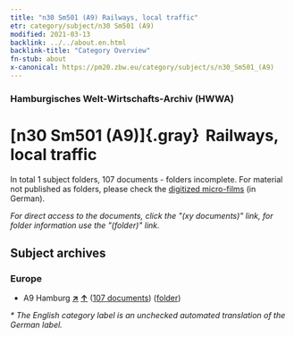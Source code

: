 ```yaml
---
title: "n30 Sm501 (A9) Railways, local traffic"
etr: category/subject/n30 Sm501 (A9)
modified: 2021-03-13
backlink: ../../about.en.html
backlink-title: "Category Overview"
fn-stub: about
x-canonical: https://pm20.zbw.eu/category/subject/s/n30_Sm501_(A9)
---
```


### Hamburgisches Welt-Wirtschafts-Archiv (HWWA)
# [n30 Sm501 (A9)]{.gray}&#8201; Railways, local traffic&#160; 





In total 1 subject folders, 107 documents - folders incomplete.
For material not published as folders, please check the [digitized micro-films](/film/h1_sh.de.html) (in German).

_For direct access to the documents, click the "(xy documents)" link, for folder information use the "(folder)" link._

## Subject archives



### Europe

- A9 Hamburg [**&nearr;**](../../../geo/i/140905/about.en.html "Hamburg (all folders)") [**&uarr;**](../../../geo/about.en.html#A9 "Country category system") (<a href="https://pm20.zbw.eu/dfgview/sh/140905,145544" title="about: Hamburg : Railways, local traffic" target="_blank">107 documents</a>) ([folder](../../../../folder/sh/1409xx/140905/1455xx/145544/about.en.html))


_* The English category label is an unchecked automated translation of the German label._

